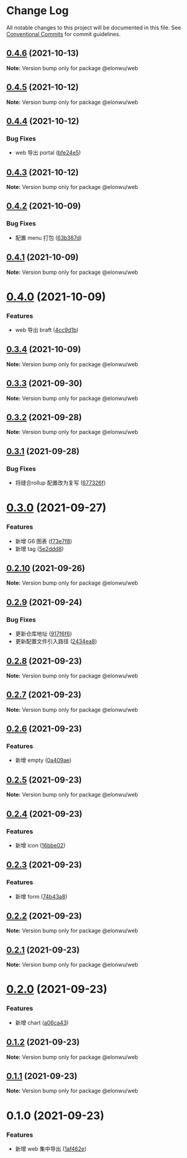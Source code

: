 # Change Log

All notable changes to this project will be documented in this file.
See [Conventional Commits](https://conventionalcommits.org) for commit guidelines.

## [0.4.6](https://github.com/ElonWu/elonwu_ui/compare/@elonwu/web@0.4.5...@elonwu/web@0.4.6) (2021-10-13)

**Note:** Version bump only for package @elonwu/web





## [0.4.5](https://github.com/ElonWu/elonwu_ui/compare/@elonwu/web@0.4.4...@elonwu/web@0.4.5) (2021-10-12)

**Note:** Version bump only for package @elonwu/web





## [0.4.4](https://github.com/ElonWu/elonwu_ui/compare/@elonwu/web@0.4.3...@elonwu/web@0.4.4) (2021-10-12)


### Bug Fixes

* web 导出 portal ([bfe24e5](https://github.com/ElonWu/elonwu_ui/commit/bfe24e5ab59c72c76653852793310a7001d4acab))





## [0.4.3](https://github.com/ElonWu/elonwu_ui/compare/@elonwu/web@0.4.2...@elonwu/web@0.4.3) (2021-10-12)

**Note:** Version bump only for package @elonwu/web





## [0.4.2](https://github.com/ElonWu/elonwu_ui/compare/@elonwu/web@0.4.1...@elonwu/web@0.4.2) (2021-10-09)


### Bug Fixes

* 配置 menu 打包 ([63b367d](https://github.com/ElonWu/elonwu_ui/commit/63b367db606501f8bb42906b5d8686e4022554bf))





## [0.4.1](https://github.com/ElonWu/elonwu_ui/compare/@elonwu/web@0.4.0...@elonwu/web@0.4.1) (2021-10-09)

**Note:** Version bump only for package @elonwu/web





# [0.4.0](https://github.com/ElonWu/elonwu_ui/compare/@elonwu/web@0.3.4...@elonwu/web@0.4.0) (2021-10-09)


### Features

* web 导出 braft ([4cc9d1b](https://github.com/ElonWu/elonwu_ui/commit/4cc9d1ba23771924078cf737222ca582d6583c7b))





## [0.3.4](https://github.com/ElonWu/elonwu_ui/compare/@elonwu/web@0.3.3...@elonwu/web@0.3.4) (2021-10-09)

**Note:** Version bump only for package @elonwu/web





## [0.3.3](https://github.com/ElonWu/elonwu_ui/compare/@elonwu/web@0.3.2...@elonwu/web@0.3.3) (2021-09-30)

**Note:** Version bump only for package @elonwu/web





## [0.3.2](https://github.com/ElonWu/elonwu_ui/compare/@elonwu/web@0.3.1...@elonwu/web@0.3.2) (2021-09-28)

**Note:** Version bump only for package @elonwu/web





## [0.3.1](https://github.com/ElonWu/elonwu_ui/compare/@elonwu/web@0.3.0...@elonwu/web@0.3.1) (2021-09-28)


### Bug Fixes

* 将缝合rollup 配置改为复写 ([677326f](https://github.com/ElonWu/elonwu_ui/commit/677326fb522e0e85f68ea2e6b9b2683e07f3f423))





# [0.3.0](https://github.com/ElonWu/elonwu_ui/compare/@elonwu/web@0.2.10...@elonwu/web@0.3.0) (2021-09-27)


### Features

* 新增 G6 图表 ([f73e7f8](https://github.com/ElonWu/elonwu_ui/commit/f73e7f8671c488c8443308dcbe6a20c73ca6d8a9))
* 新增 tag ([5e2ddd8](https://github.com/ElonWu/elonwu_ui/commit/5e2ddd808afa36a0e021c7a7ed2fdb7949e106c9))





## [0.2.10](https://github.com/ElonWu/elonwu_ui/compare/@elonwu/web@0.2.9...@elonwu/web@0.2.10) (2021-09-26)

**Note:** Version bump only for package @elonwu/web





## [0.2.9](https://github.com/ElonWu/elonwu_ui/compare/@elonwu/web@0.2.8...@elonwu/web@0.2.9) (2021-09-24)


### Bug Fixes

* 更新仓库地址 ([917f6f6](https://github.com/ElonWu/elonwu_ui/commit/917f6f6cf2264b35910a944b2b06754027b59099))
* 更新配置文件引入路径 ([2434ea8](https://github.com/ElonWu/elonwu_ui/commit/2434ea87c33a4b9fd6fee7b23abdc6f19e1386c7))





## [0.2.8](https://github.com/ElonWu/elonwu_ui/compare/@elonwu/web@0.2.7...@elonwu/web@0.2.8) (2021-09-23)

**Note:** Version bump only for package @elonwu/web

## [0.2.7](https://github.com/ElonWu/elonwu_ui/compare/@elonwu/web@0.2.6...@elonwu/web@0.2.7) (2021-09-23)

**Note:** Version bump only for package @elonwu/web

## [0.2.6](https://github.com/ElonWu/elonwu_ui/compare/@elonwu/web@0.2.5...@elonwu/web@0.2.6) (2021-09-23)

### Features

- 新增 empty ([0a409ae](https://github.com/ElonWu/elonwu_ui/commit/0a409ae8587643e6d584288947838e328e74bca8))

## [0.2.5](https://github.com/ElonWu/elonwu_ui/compare/@elonwu/web@0.2.4...@elonwu/web@0.2.5) (2021-09-23)

**Note:** Version bump only for package @elonwu/web

## [0.2.4](https://github.com/ElonWu/elonwu_ui/compare/@elonwu/web@0.2.3...@elonwu/web@0.2.4) (2021-09-23)

### Features

- 新增 icon ([16bbe02](https://github.com/ElonWu/elonwu_ui/commit/16bbe02c099b92534e85cf9df378bb1e421eddde))

## [0.2.3](https://github.com/ElonWu/elonwu_ui/compare/@elonwu/web@0.2.2...@elonwu/web@0.2.3) (2021-09-23)

### Features

- 新增 form ([74b43a8](https://github.com/ElonWu/elonwu_ui/commit/74b43a8387e1fb0f3495e16161d49d816254a4dc))

## [0.2.2](https://github.com/ElonWu/elonwu_ui/compare/@elonwu/web@0.2.1...@elonwu/web@0.2.2) (2021-09-23)

**Note:** Version bump only for package @elonwu/web

## [0.2.1](https://github.com/ElonWu/elonwu_ui/compare/@elonwu/web@0.2.0...@elonwu/web@0.2.1) (2021-09-23)

**Note:** Version bump only for package @elonwu/web

# [0.2.0](https://github.com/ElonWu/elonwu_ui/compare/@elonwu/web@0.1.2...@elonwu/web@0.2.0) (2021-09-23)

### Features

- 新增 chart ([a06ca43](https://github.com/ElonWu/elonwu_ui/commit/a06ca431eb739c74066d2aba513c247f03dc67b1))

## [0.1.2](https://github.com/ElonWu/elonwu_ui/compare/@elonwu/web@0.1.1...@elonwu/web@0.1.2) (2021-09-23)

**Note:** Version bump only for package @elonwu/web

## [0.1.1](https://github.com/ElonWu/elonwu_ui/compare/@elonwu/web@0.1.0...@elonwu/web@0.1.1) (2021-09-23)

**Note:** Version bump only for package @elonwu/web

# 0.1.0 (2021-09-23)

### Features

- 新增 web 集中导出 ([1af462e](https://github.com/ElonWu/elonwu_ui/commit/1af462eabe380d5963dca44e27645043795c30f8))
